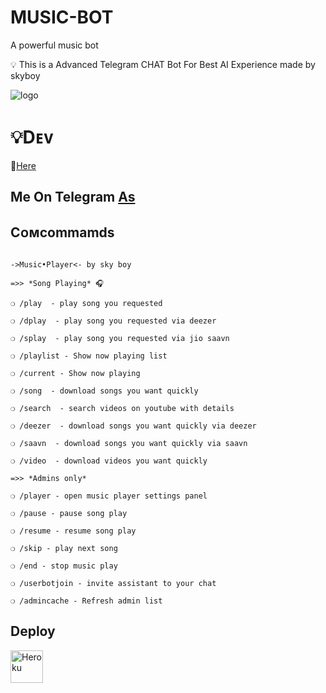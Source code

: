 # MUSIC-BOT
  A powerful music bot

💡 This is a Advanced Telegram CHAT Bot For Best AI Experience made by skyboy

![logo](https://telegra.ph/file/f4e9816efc8f2f131f7f4.jpg)

#  💡Dᴇᴠ

👥[Here](https://t.me/disscusionof_logogiveways)

## Me On Telegram [As](https://t.me/disscusionof_logogiveways)

## Cᴏᴍcommamds

```

->Music•Player<- by sky boy

=>> *Song Playing* 🎧 

❍ /play  - play song you requested

❍ /dplay  - play song you requested via deezer

❍ /splay  - play song you requested via jio saavn

❍ /playlist - Show now playing list

❍ /current - Show now playing

❍ /song  - download songs you want quickly

❍ /search  - search videos on youtube with details

❍ /deezer  - download songs you want quickly via deezer

❍ /saavn  - download songs you want quickly via saavn

❍ /video  - download videos you want quickly

=>> *Admins only*

❍ /player - open music player settings panel

❍ /pause - pause song play

❍ /resume - resume song play

❍ /skip - play next song

❍ /end - stop music play

❍ /userbotjoin - invite assistant to your chat

❍ /admincache - Refresh admin list

```
## Deploy
<a href="https://heroku.com/deploy?template=https://github.com/anglefree/quicktriviav4"><img align="center" alt="Heroku" width="52px" src="https://www.nicepng.com/png/full/223-2233246_heroku-logo-salesforce-heroku.png">
